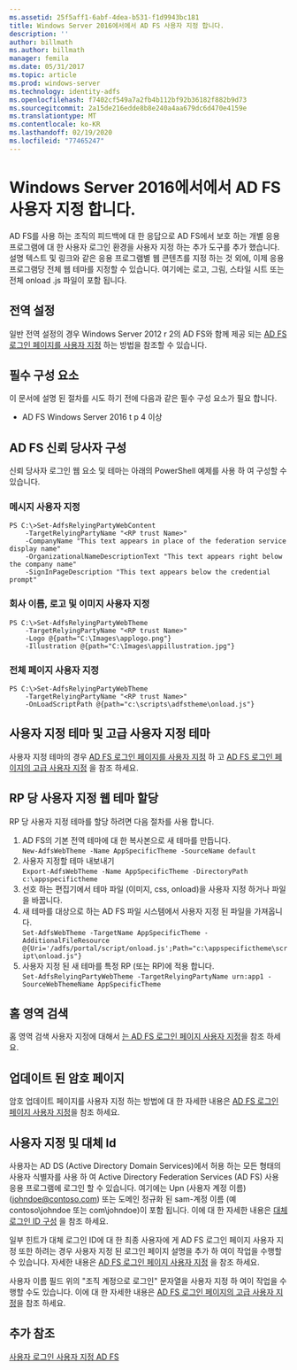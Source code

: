 ```yaml
---
ms.assetid: 25f5aff1-6abf-4dea-b531-f1d9943bc181
title: Windows Server 2016에서에서 AD FS 사용자 지정 합니다.
description: ''
author: billmath
ms.author: billmath
manager: femila
ms.date: 05/31/2017
ms.topic: article
ms.prod: windows-server
ms.technology: identity-adfs
ms.openlocfilehash: f7402cf549a7a2fb4b112bf92b36182f882b9d73
ms.sourcegitcommit: 2a15de216edde8b8e240a4aa679dc6d470e4159e
ms.translationtype: MT
ms.contentlocale: ko-KR
ms.lasthandoff: 02/19/2020
ms.locfileid: "77465247"
---
```

# <a name="ad-fs-customization-in-windows-server-2016"></a>Windows Server 2016에서에서 AD FS 사용자 지정 합니다.


AD FS를 사용 하는 조직의 피드백에 대 한 응답으로 AD FS에서 보호 하는 개별 응용 프로그램에 대 한 사용자 로그인 환경을 사용자 지정 하는 추가 도구를 추가 했습니다.  
설명 텍스트 및 링크와 같은 응용 프로그램별 웹 콘텐츠를 지정 하는 것 외에, 이제 응용 프로그램당 전체 웹 테마를 지정할 수 있습니다.  여기에는 로고, 그림, 스타일 시트 또는 전체 onload .js 파일이 포함 됩니다.  
  
## <a name="global-settings"></a>전역 설정    
일반 전역 설정의 경우 Windows Server 2012 r 2의 AD FS와 함께 제공 되는 [AD FS 로그인 페이지를 사용자 지정](https://technet.microsoft.com/library/dn280950.aspx) 하는 방법을 참조할 수 있습니다.  
  
## <a name="pre-requisites"></a>필수 구성 요소  
이 문서에 설명 된 절차를 시도 하기 전에 다음과 같은 필수 구성 요소가 필요 합니다.  
  
-   AD FS Windows Server 2016 t p 4 이상  
  
## <a name="configure-ad-fs-relying-parties"></a>AD FS 신뢰 당사자 구성  
신뢰 당사자 로그인 웹 요소 및 테마는 아래의 PowerShell 예제를 사용 하 여 구성할 수 있습니다.  
  
### <a name="customize-messages"></a>메시지 사용자 지정  
  
```  
PS C:\>Set-AdfsRelyingPartyWebContent  
    -TargetRelyingPartyName "<RP trust Name>"  
    -CompanyName "This text appears in place of the federation service display name"  
    -OrganizationalNameDescriptionText "This text appears right below the company name"  
    -SignInPageDescription "This text appears below the credential prompt"  
```  
  
### <a name="customize-company-name-logo-and-image"></a>회사 이름, 로고 및 이미지 사용자 지정  
  
```  
PS C:\>Set-AdfsRelyingPartyWebTheme  
    -TargetRelyingPartyName "<RP trust Name>"  
    -Logo @{path="C:\Images\applogo.png"}  
    -Illustration @{path="C:\Images\appillustration.jpg"}  
```  
  
### <a name="customize-entire-page"></a>전체 페이지 사용자 지정  
  
```  
PS C:\>Set-AdfsRelyingPartyWebTheme  
    -TargetRelyingPartyName "<RP trust Name>"  
    -OnLoadScriptPath @{path="c:\scripts\adfstheme\onload.js"}  
```  
  
## <a name="custom-themes-and-advanced-custom-themes"></a>사용자 지정 테마 및 고급 사용자 지정 테마  
  
사용자 지정 테마의 경우 [AD FS 로그인 페이지를 사용자 지정](https://technet.microsoft.com/library/dn280950.aspx) 하 고 [AD FS 로그인 페이지의 고급 사용자 지정](https://technet.microsoft.com/library/dn636121.aspx) 을 참조 하세요.  
  
## <a name="assigning-custom-web-themes-per-rp"></a>RP 당 사용자 지정 웹 테마 할당  
  
RP 당 사용자 지정 테마를 할당 하려면 다음 절차를 사용 합니다.  
  
1. AD FS의 기본 전역 테마에 대 한 복사본으로 새 테마를 만듭니다.  
`New-AdfsWebTheme -Name AppSpecificTheme -SourceName default`  
2. 사용자 지정할 테마 내보내기  
`Export-AdfsWebTheme -Name AppSpecificTheme -DirectoryPath c:\appspecifictheme`  
3. 선호 하는 편집기에서 테마 파일 (이미지, css, onload)을 사용자 지정 하거나 파일을 바꿉니다.  
4. 새 테마를 대상으로 하는 AD FS 파일 시스템에서 사용자 지정 된 파일을 가져옵니다.  
`Set-AdfsWebTheme -TargetName AppSpecificTheme -AdditionalFileResource @{Uri='/adfs/portal/script/onload.js';Path="c:\appspecifictheme\script\onload.js"}`  
5. 사용자 지정 된 새 테마를 특정 RP (또는 RP)에 적용 합니다.  
`Set-AdfsRelyingPartyWebTheme -TargetRelyingPartyName urn:app1 -SourceWebThemeName AppSpecificTheme`  
  
## <a name="home-realm-discovery"></a>홈 영역 검색  
홈 영역 검색 사용자 지정에 대해서 [는 AD FS 로그인 페이지 사용자 지정](https://technet.microsoft.com/library/dn280950.aspx)을 참조 하세요.  
  
## <a name="updated-password-page"></a>업데이트 된 암호 페이지  
암호 업데이트 페이지를 사용자 지정 하는 방법에 대 한 자세한 내용은 [AD FS 로그인 페이지 사용자 지정](https://technet.microsoft.com/library/dn280950.aspx)을 참조 하세요.  
  
## <a name="customizing-and-alternate-ids"></a>사용자 지정 및 대체 Id  
사용자는 AD DS (Active Directory Domain Services)에서 허용 하는 모든 형태의 사용자 식별자를 사용 하 여 Active Directory Federation Services (AD FS) 사용 응용 프로그램에 로그인 할 수 있습니다. 여기에는 Upn (사용자 계정 이름) (johndoe@contoso.com) 또는 도메인 정규화 된 sam-계정 이름 (예 contoso\johndoe 또는 com\johndoe)이 포함 됩니다.  이에 대 한 자세한 내용은 [대체 로그인 ID 구성](Configuring-Alternate-Login-ID.md) 을 참조 하세요.  
  
일부 힌트가 대체 로그인 ID에 대 한 최종 사용자에 게 AD FS 로그인 페이지 사용자 지정 또한 하려는 경우 사용자 지정 된 로그인 페이지 설명을 추가 하 여이 작업을 수행할 수 있습니다. 자세한 내용은 [AD FS 로그인 페이지 사용자 지정](https://technet.microsoft.com/library/dn280950.aspx) 을 참조 하세요.   
  
사용자 이름 필드 위의 "조직 계정으로 로그인" 문자열을 사용자 지정 하 여이 작업을 수행할 수도 있습니다.  이에 대 한 자세한 내용은 [AD FS 로그인 페이지의 고급 사용자 지정](https://technet.microsoft.com/library/dn636121.aspx)을 참조 하세요.  

## <a name="additional-references"></a>추가 참조 
[사용자 로그인 사용자 지정 AD FS](AD-FS-user-sign-in-customization.md)  
